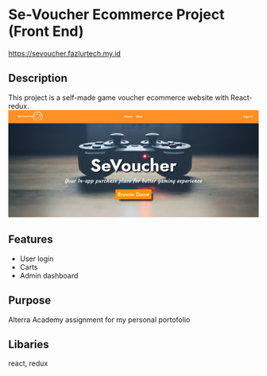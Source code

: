 # Se-Voucher Ecommerce Project (Front End)
https://sevoucher.fazlurtech.my.id

## Description
This project is a self-made game voucher ecommerce website with React-redux.
![Apps preview](/src/images/image-sevoucher.png)

## Features
* User login
* Carts
* Admin dashboard

## Purpose
Alterra Academy assignment for my personal portofolio

## Libaries
react, redux
